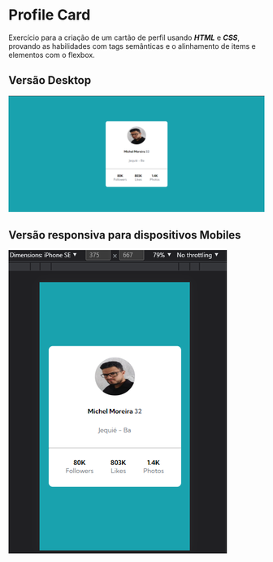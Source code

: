 # Profile Card

Exercício para a criação de um cartão de perfil usando ***HTML*** e ***CSS***, provando as habilidades com tags semânticas e o alinhamento de items e elementos com o flexbox.

## Versão Desktop

![Screenshot da versão Desktop](./design/Screenshot_desktop.png)

## Versão responsiva para dispositivos Mobiles

![Screenshot da versão mobile](./design/Screenshot_mobile.png)
